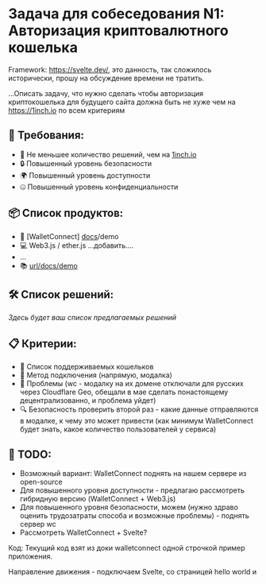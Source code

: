 # Задача для собеседования N1: Авторизация криптовалютного кошелька 
Framework: https://svelte.dev/, это данность, так сложилось исторически, прошу на обсуждение времени не тратить.

...Описать задачу, что нужно сделать чтобы авторизация криптокошелька для будущего сайта должна быть не хуже чем на  https://1inch.io по всем критериям

## 🎯 Требования:
- 🚀 Не меньшее количество решений, чем на [1inch.io](https://1inch.io)
- 🔒 Повышенный уровень безопасности
- 🌍 Повышенный уровень доступности
- 🤐 Повышенный уровень конфиденциальности


## 📦 Список продуктов:
- 🤝 [WalletConnect] [docs](https://docs.walletconnect.com/getting-started)/demo
- 💻 Web3.js / ether.js ...добавить....
- …
- 📚 [url/docs/demo](#)

## 🛠️ Список решений:
*Здесь будет ваш список предлагаемых решений*

## 📋 Критерии:
- 📒 Список поддерживаемых кошельков
- 🔗 Метод подключения (напрямую, модалка)
- 🚧 Проблемы (wc - модалку на их домене отключали для русских через Cloudflare Geo, обещали в мае сделать понастоящему децентрализованно, и проблема уйдет)
- 🔍 Безопасность проверить второй раз - какие данные отправляются в модалке, к чему это может привести (как минимум WalletConnect будет знать, какое количество пользователей у сервиса)

## 📝 TODO:
- Возможный вариант: WalletConnect поднять на нашем сервере из open-source
- Для повышенного уровня доступности - предлагаю рассмотреть гибридную версию (WalletConnect + Web3.js)
- Для повышенного уровня безопасности, можем (нужно здраво оценить трудозатраты способа и возможные проблемы) - поднять сервер wc
- Рассмотреть WalletConnect + Svelte?

Код:
Текущий код взят из доки walletconnect одной строчкой пример приложения.

Направление движения - подключаем Svelte, со страницей hello world и 
